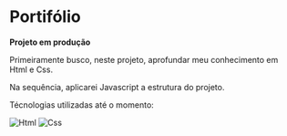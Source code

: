 # Portifólio

<Strong> Projeto em produção </Strong>

Primeiramente busco, neste projeto, aprofundar meu conhecimento em Html e Css. 

Na sequência, aplicarei Javascript a estrutura do projeto. 

Técnologias utilizadas até o momento:

![Html](https://img.shields.io/badge/HTML5-E34F26?style=for-the-badge&logo=html5&logoColor=white)
![Css](https://img.shields.io/badge/CSS3-1572B6?style=for-the-badge&logo=css3&logoColor=white)

